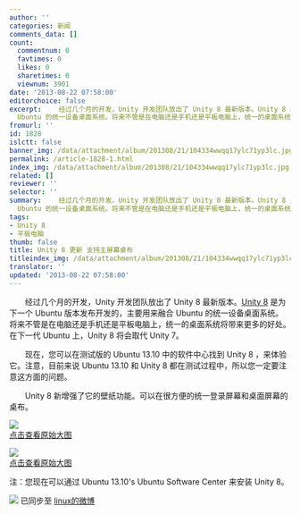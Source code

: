 ```yaml
---
author: ''
categories: 新闻
comments_data: []
count:
  commentnum: 0
  favtimes: 0
  likes: 0
  sharetimes: 0
  viewnum: 3901
date: '2013-08-22 07:58:00'
editorchoice: false
excerpt: 　　经过几个月的开发，Unity 开发团队放出了 Unity 8 最新版本。Unity 8 是为下一个 Ubuntu 版本发布开发的，主要用来融合
  Ubuntu 的统一设备桌面系统。将来不管是在电脑还是手机还是平板电脑上，统一的桌面系统将  ...
fromurl: ''
id: 1828
islctt: false
banner_img: /data/attachment/album/201308/21/104334wwqq17ylc71yp3lc.jpg
permalink: /article-1828-1.html
index_img: /data/attachment/album/201308/21/104334wwqq17ylc71yp3lc.jpg
related: []
reviewer: ''
selector: ''
summary: 　　经过几个月的开发，Unity 开发团队放出了 Unity 8 最新版本。Unity 8 是为下一个 Ubuntu 版本发布开发的，主要用来融合
  Ubuntu 的统一设备桌面系统。将来不管是在电脑还是手机还是平板电脑上，统一的桌面系统将  ...
tags:
- Unity 8
- 平板电脑
thumb: false
title: Unity 8 更新 支持主屏幕桌布
titleindex_img: /data/attachment/album/201308/21/104334wwqq17ylc71yp3lc.jpg
translator: ''
updated: '2013-08-22 07:58:00'
---
```


　　经过几个月的开发，Unity 开发团队放出了 Unity 8 最新版本。[Unity 8](https://launchpad.net/unity8) 是为下一个 Ubuntu 版本发布开发的，主要用来融合 Ubuntu 的统一设备桌面系统。将来不管是在电脑还是手机还是平板电脑上，统一的桌面系统将带来更多的好处。在下一代 Ubuntu 上，Unity 8 将会取代 Unity 7。


　　现在，您可以在测试版的 Ubuntu 13.10 中的软件中心找到 Unity 8 ，来体验它。注意，目前来说 Ubuntu 13.10 和 Unity 8 都在测试过程中，所以您一定要注意这方面的问题。  
  
　　Unity 8 新增强了它的壁纸功能。可以在很方便的统一登录屏幕和桌面屏幕的桌布。


[![](/data/attachment/album/201308/21/104334wwqq17ylc71yp3lc.jpg)  
点击查看原始大图](https://img.linux.net.cn/data/attachment/album/201308/21/104334wwqq17ylc71yp3lc.jpg)


[![](/data/attachment/album/201308/21/104336fhekemcz11k63kco.jpg)  
点击查看原始大图](https://img.linux.net.cn/data/attachment/album/201308/21/104336fhekemcz11k63kco.jpg)


注：您现在可以通过 Ubuntu 13.10's Ubuntu Software Center 来安装 Unity 8。


![](https://img.linux.net.cn/xwb/images/bgimg/icon_logo.png) 已同步至 [linux的微博](http://weibo.com/1772191555)